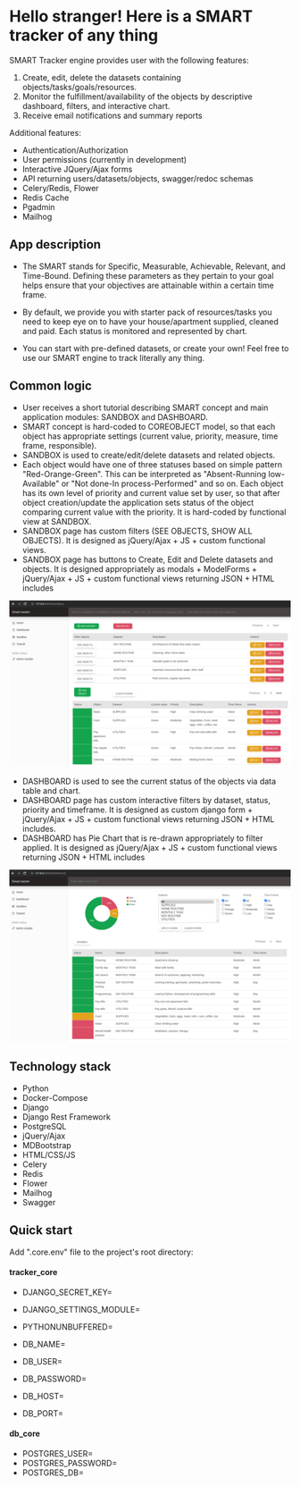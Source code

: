 # Hello stranger! Here is a SMART tracker of any thing

SMART Tracker engine provides user with the following features:
1. Create, edit, delete the datasets containing objects/tasks/goals/resources.
2. Monitor the fulfillment/availability of the objects by descriptive dashboard, filters, and interactive chart.
3. Receive email notifications and summary reports

Additional features:
- Authentication/Authorization
- User permissions (currently in development)
- Interactive JQuery/Ajax forms
- API returning users/datasets/objects, swagger/redoc schemas
- Celery/Redis, Flower
- Redis Cache
- Pgadmin
- Mailhog

## App description

- The SMART stands for Specific, Measurable, Achievable, Relevant, and Time-Bound. Defining these parameters as they 
pertain to your goal helps ensure that your objectives are attainable within a certain time frame.

- By default, we provide you with starter pack of resources/tasks you need to keep eye on to have your house/apartment 
supplied, cleaned and paid. Each status is monitored and represented by chart.

- You can start with pre-defined datasets, or create your own! Feel free to use our SMART engine to track literally 
any thing.

## Common logic

- User receives a short tutorial describing SMART concept and main application modules: SANDBOX and DASHBOARD.
- SMART concept is hard-coded to COREOBJECT model, so that each object has appropriate settings (current value, 
priority, measure, time frame, responsible).
- SANDBOX is used to create/edit/delete datasets and related objects. 
- Each object would have one of three statuses based on simple pattern "Red-Orange-Green". This can be interpreted as 
"Absent-Running low-Available" or "Not done-In process-Performed" and so on. Each object has its own level of priority 
and current value set by user, so that after object creation/update the application sets status of the object comparing 
current value with the priority. It is hard-coded by functional view at SANDBOX. 
- SANDBOX page has custom filters (SEE OBJECTS, SHOW ALL OBJECTS). It is designed as jQuery/Ajax + JS + custom 
functional views.
- SANDBOX page has buttons to Create, Edit and Delete datasets and objects. It is designed appropriately as modals +
ModelForms + jQuery/Ajax + JS + custom functional views returning JSON + HTML includes
<img src="tracker_core/static/sandbox.png">

- DASHBOARD is used to see the current status of the objects via data table and chart.
- DASHBOARD page has custom interactive filters by dataset, status, priority and timeframe. It is designed as custom 
django form + jQuery/Ajax + JS + custom functional views returning JSON + HTML includes.
- DASHBOARD has Pie Chart that is re-drawn appropriately to filter applied. It is designed as jQuery/Ajax + JS + custom 
functional views returning JSON + HTML includes
<img src="tracker_core/static/dashboard.png">

## Technology stack

- Python
- Docker-Compose
- Django
- Django Rest Framework
- PostgreSQL
- jQuery/Ajax
- MDBootstrap
- HTML/CSS/JS
- Celery
- Redis
- Flower
- Mailhog
- Swagger

## Quick start

Add ".core.env" file to the project's root directory:

#### tracker_core
- DJANGO_SECRET_KEY=
- DJANGO_SETTINGS_MODULE=
- PYTHONUNBUFFERED=

- DB_NAME=
- DB_USER=
- DB_PASSWORD=
- DB_HOST=
- DB_PORT=

#### db_core
- POSTGRES_USER=
- POSTGRES_PASSWORD=
- POSTGRES_DB=